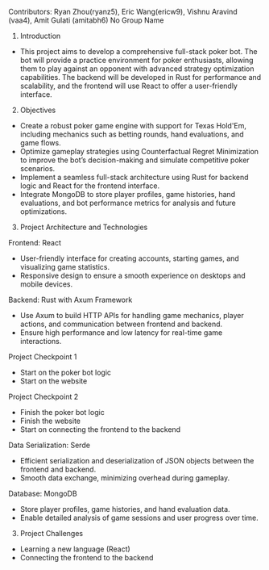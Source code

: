 Contributors: Ryan Zhou(ryanz5), Eric Wang(ericw9), Vishnu Aravind (vaa4), Amit Gulati (amitabh6)
No Group Name

1. Introduction
- This project aims to develop a comprehensive full-stack poker bot. The bot will provide a practice environment for poker enthusiasts, allowing them to play against an opponent with advanced strategy optimization capabilities. The backend will be developed in Rust for performance and scalability, and the frontend will use React to offer a user-friendly interface. 

2. Objectives
- Create a robust poker game engine with support for Texas Hold'Em, including mechanics such as betting rounds, hand evaluations, and game flows.
- Optimize gameplay strategies using Counterfactual Regret Minimization to improve the bot’s decision-making and simulate competitive poker scenarios.
- Implement a seamless full-stack architecture using Rust for backend logic and React for the frontend interface.
- Integrate MongoDB to store player profiles, game histories, hand evaluations, and bot performance metrics for analysis and future optimizations.

3. Project Architecture and Technologies

Frontend: React
- User-friendly interface for creating accounts, starting games, and visualizing game statistics.
- Responsive design to ensure a smooth experience on desktops and mobile devices.

Backend: Rust with Axum Framework
- Use Axum to build HTTP APIs for handling game mechanics, player actions, and communication between frontend and backend.
- Ensure high performance and low latency for real-time game interactions.

Project Checkpoint 1
- Start on the poker bot logic
- Start on the website

Project Checkpoint 2
- Finish the poker bot logic
- Finish the website
- Start on connecting the frontend to the backend

Data Serialization: Serde
- Efficient serialization and deserialization of JSON objects between the frontend and backend.
- Smooth data exchange, minimizing overhead during gameplay.

Database: MongoDB
- Store player profiles, game histories, and hand evaluation data.
- Enable detailed analysis of game sessions and user progress over time.

3. Project Challenges
- Learning a new language (React)
- Connecting the frontend to the backend
